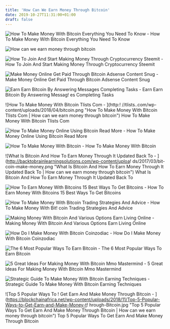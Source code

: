 ```yaml
---
title: 'How Can We Earn Money Through Bitcoin'
date: 2019-10-27T11:31:00+01:00
draft: false
---
```


![How To Make Money With Bitcoin Everything You Need To Know - ](https://www.bitdegree.org/tutorials/wp-content/uploads/2018/10/How-to-Make-Money-with-Bitcoin-A-Comprehensive-Guide.jpg "How To Make Money With Bitcoin Everything You Need To Know | How can we earn money through bitcoin") How To Make Money With Bitcoin Everything You Need To Know

![How can we earn money through bitcoin](https://d1dh93s7n44ml6.cloudfront.net/blog/wp-content/uploads/2017/02/28214746/Bitcoin-And-The-Rise-Of-Cryptocurrency.png "How can we earn money through bitcoin") 

![How To Join And Start Making Money Through Cryptocurrency Steemit - ](https://steemitimages.com/DQmPnNi4LHooEfSbbq7HX8a3Gq8VUEAMnZ1XYJ3jgw5H6jx/make%20money%20through%20cryptocurrency.jpg "How To Join And Start Making Money Throu!   gh Cryptocurrency Steemit | How can we earn money through bitcoin") How To Join And Start Making Money Through Cryptocurrency Steemit

![Make Money Online Get Paid Through Bitcoin Adsense Content Snug - ](https://4.bp.blogspot.com/-Ngx6-l6W_qE/VwywK2lGJ1I/AAAAAAAAFwA/8bbktivtvhsQG2Fn5mz6pdmNSoe_jfljA/s1600/Top+Google+Adsense+Alternatives+-+Best+CPM+Ad+Networks+Programs+To+Earn+Money+Online+From+Blogging.jpg "Make Money Online Get Paid Through Bitcoin Adsense Content Snug | How can we earn money through bitcoin") Make Money Online Get Paid Through Bitcoin Adsense Content Snug

![Earn Earn Bitcoin By Answering Messages Completing Tasks - ](https://static.earn.com/img/landing/landing_phone_1.gif "Earn Earn Bitcoin By Answering Messages Completing Tasks | How can we earn money through bitcoin") Earn Earn Bitcoin By Answering Messag! es Completing Tasks

![How To Make Money With Bitcoin Tlists Com - ](http:!   //tlists..com/wp-content/uploads/2018/04/bitcoin.png "How To Make Money With Bitcoin Tlists Com | How can we earn money through bitcoin") How To Make Money With Bitcoin Tlists Com

![How To Make Money Online Using Bitcoin Read More - ](http://victoragina.com/wp-content/uploads/2017/06/bitcoin.jpg "How To Make Money Online Using Bitcoin Read More | How can we earn money through bitcoin") How To Make Money Online Using Bitcoin Read More

![How To Make Money With Bitcoin - ](https://icoholder.com/blog/wp-content/uploads/2018/10/make-money-with-bitcoin.jpg "How To Make Money With Bitcoin | How can we earn money through bitcoin") How To Make Money With Bitcoin

![What Is Bitcoin And How To Earn Money Through It Updated Back To - ](http://backtobrainlearningsolutions.com/wp-content/uploa!   ds/2017/03/bit-coin-make-money.png "What Is Bitcoin And How To Earn Money Through It Updated Back To | How can we earn money through bitcoin") What Is Bitcoin And How To Earn Money Through It Updated Back To

![How To Earn Money With Bitcoins 15 Best Ways To Get Bitcoins - ](https://www.onlinehomeincome.in/wp-content/uploads/2018/03/earn-money-with-bitcoin.png "How To Earn Money With Bitcoins 15 Best Ways To Get Bitcoins | How can we earn money through bitcoin") How To Earn Money With Bitcoins 15 Best Ways To Get Bitcoins

![How To Make Money With Bitcoin Trading Strategies And Advice - ](https://icobuffer.com/storage/posts/April2018/oVXNVV74eBnKdGWeyq9K-blog_big.jpg "How To Make Money With Bitcoin Trading Strategies And Advice!    | How can we earn money through bitcoin") How To Make Money With Bit! coin Trading Strategies And Advice

![Making Money With Bitcoin And Various Options Earn Living Online - ](https://megaincomestream.com/wp-content/uploads/2017/04/Bitcoin.jpg "Making Money With Bitcoin And Various Options Earn Living Online | How can we earn money through bitcoin") Making Money With Bitcoin And Various Options Earn Living Online

![How Do I Make Money With Bitcoin Coinzodiac - ](https://coinzodiac.com/wp-content/uploads/2018/01/How-do-I-make-money-with-bitcoin.png "How Do I Make Money With Bitcoin Coinzodiac | How can we earn money through bitcoin") How Do I Make Money With Bitcoin Coinzodiac

![The 6 Most Popular Ways To Earn Bitcoin - ](https://coinsutra.com/wp-content/uploads/2017/10/BTC-P2P.png "The 6 Most Popular Ways To Earn Bitcoin | How !   can we earn money through bitcoin") The 6 Most Popular Ways To Earn Bitcoin

![5 Great Ideas For Making Money With Bitcoin Mmo Mastermind - ](https://www.mmomastermind.com/wp-content/uploads/2018/04/bitcoin-money-700x394.png "5 Great Ideas For Making Money With Bitcoin Mmo Mastermind | How can we earn money through bitcoin") 5 Great Ideas For Making Money With Bitcoin Mmo Mastermind

![Strategic Guide To Make Money With Bitcoin Earning Techniques - ](https://earningtechniques.com/wp-content/uploads/2019/05/5-min-5-640x300.jpg "Strategic Guide To Make Money With Bitcoin Earning Techniques | How can we earn money through bitcoin") Strategic Guide To Make Money With Bitcoin Earning Techniques

![Top 5 Popular Ways To !   Get Earn And Make Money Through Bitcoin - ](https://blockchainafrica.net/wp-content/uploads/2018/11/Top-5-Popular-Ways-to-Get-Earn-and-Make-Money-t!   hrough-Bitcoin.jpg "Top 5 Popular Ways To Get Earn And Make Money Through Bitcoin | How can we earn money through bitcoin") Top 5 Popular Ways To Get Earn And Make Money Through Bitcoin